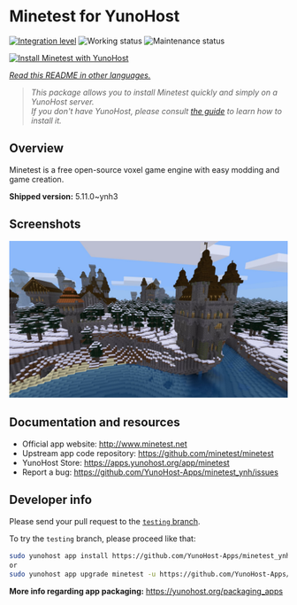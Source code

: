 <!--
N.B.: This README was automatically generated by <https://github.com/YunoHost/apps/tree/master/tools/readme_generator>
It shall NOT be edited by hand.
-->

# Minetest for YunoHost

[![Integration level](https://apps.yunohost.org/badge/integration/minetest)](https://ci-apps.yunohost.org/ci/apps/minetest/)
![Working status](https://apps.yunohost.org/badge/state/minetest)
![Maintenance status](https://apps.yunohost.org/badge/maintained/minetest)

[![Install Minetest with YunoHost](https://install-app.yunohost.org/install-with-yunohost.svg)](https://install-app.yunohost.org/?app=minetest)

*[Read this README in other languages.](./ALL_README.md)*

> *This package allows you to install Minetest quickly and simply on a YunoHost server.*  
> *If you don't have YunoHost, please consult [the guide](https://yunohost.org/install) to learn how to install it.*

## Overview

Minetest is a free open-source voxel game engine with easy modding and game creation.


**Shipped version:** 5.11.0~ynh3

## Screenshots

![Screenshot of Minetest](./doc/screenshots/screenshot.jpg)

## Documentation and resources

- Official app website: <http://www.minetest.net>
- Upstream app code repository: <https://github.com/minetest/minetest>
- YunoHost Store: <https://apps.yunohost.org/app/minetest>
- Report a bug: <https://github.com/YunoHost-Apps/minetest_ynh/issues>

## Developer info

Please send your pull request to the [`testing` branch](https://github.com/YunoHost-Apps/minetest_ynh/tree/testing).

To try the `testing` branch, please proceed like that:

```bash
sudo yunohost app install https://github.com/YunoHost-Apps/minetest_ynh/tree/testing --debug
or
sudo yunohost app upgrade minetest -u https://github.com/YunoHost-Apps/minetest_ynh/tree/testing --debug
```

**More info regarding app packaging:** <https://yunohost.org/packaging_apps>
